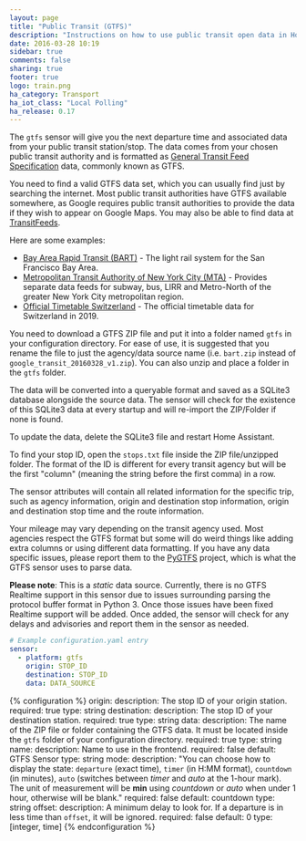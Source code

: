 ```yaml
---
layout: page
title: "Public Transit (GTFS)"
description: "Instructions on how to use public transit open data in Home Assistant."
date: 2016-03-28 10:19
sidebar: true
comments: false
sharing: true
footer: true
logo: train.png
ha_category: Transport
ha_iot_class: "Local Polling"
ha_release: 0.17
---
```


The `gtfs` sensor will give you the next departure time and associated data from your public transit station/stop. The data comes from your chosen public transit authority and is formatted as [General Transit Feed Specification](https://developers.google.com/transit/gtfs/) data, commonly known as GTFS.

You need to find a valid GTFS data set, which you can usually find just by searching the internet. Most public transit authorities have GTFS available somewhere, as Google requires public transit authorities to provide the data if they wish to appear on Google Maps. You may also be able to find data at [TransitFeeds](http://transitfeeds.com/feeds).

Here are some examples:

- [Bay Area Rapid Transit (BART)](http://www.bart.gov/schedules/developers/gtfs) - The light rail system for the San Francisco Bay Area.
- [Metropolitan Transit Authority of New York City (MTA)](http://web.mta.info/developers/) - Provides separate data feeds for subway, bus, LIRR and Metro-North of the greater New York City metropolitan region.
- [Official Timetable Switzerland](https://opentransportdata.swiss/en/dataset/timetable-2019-gtfs) - The official timetable data for Switzerland in 2019.

You need to download a GTFS ZIP file and put it into a folder named `gtfs` in your configuration directory. For ease of use, it is suggested that you rename the file to just the agency/data source name (i.e. `bart.zip` instead of `google_transit_20160328_v1.zip`). You can also unzip and place a folder in the `gtfs` folder.

The data will be converted into a queryable format and saved as a SQLite3 database alongside the source data. The sensor will check for the existence of this SQLite3 data at every startup and will re-import the ZIP/Folder if none is found.

To update the data, delete the SQLite3 file and restart Home Assistant.

To find your stop ID, open the `stops.txt` file inside the ZIP file/unzipped folder. The format of the ID is different for every transit agency but will be the first "column" (meaning the string before the first comma) in a row.

The sensor attributes will contain all related information for the specific trip, such as agency information, origin and destination stop information, origin and destination stop time and the route information.

Your mileage may vary depending on the transit agency used. Most agencies respect the GTFS format but some will do weird things like adding extra columns or using different data formatting. If you have any data specific issues, please report them to the [PyGTFS](https://github.com/jarondl/pygtfs) project, which is what the GTFS sensor uses to parse data.

**Please note**: This is a _static_ data source. Currently, there is no GTFS Realtime support in this sensor due to issues surrounding parsing the protocol buffer format in Python 3. Once those issues have been fixed Realtime support will be added. Once added, the sensor will check for any delays and advisories and report them in the sensor as needed.

```yaml
# Example configuration.yaml entry
sensor:
  - platform: gtfs
    origin: STOP_ID
    destination: STOP_ID
    data: DATA_SOURCE
```

{% configuration %}
origin:
  description: The stop ID of your origin station.
  required: true
  type: string
destination:
  description: The stop ID of your destination station.
  required: true
  type: string
data:
  description: The name of the ZIP file or folder containing the GTFS data. It must be located inside the `gtfs` folder of your configuration directory.
  required: true
  type: string
name:
  description: Name to use in the frontend.
  required: false
  default: GTFS Sensor
  type: string
mode:
  description: "You can choose how to display the state: `departure` (exact time), `timer` (in H:MM format), `countdown` (in minutes), `auto` (switches between _timer_ and _auto_ at the 1-hour mark). The unit of measurement will be **min** using _countdown_ or _auto_ when under 1 hour, otherwise will be blank."
  required: false
  default: countdown
  type: string
offset:
  description: A minimum delay to look for. If a departure is in less time than `offset`, it will be ignored.
  required: false
  default: 0
  type: [integer, time]
{% endconfiguration %}
